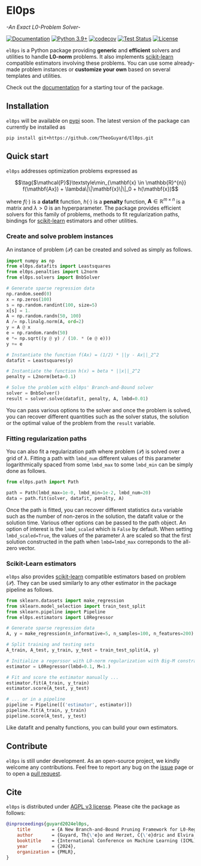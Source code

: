 El0ps
=====
*-An Exact L0-Problem Solver-*

[![Documentation](https://img.shields.io/badge/documentation-latest-blue)](https://theoguyard.github.io/El0ps/html/index.html)
[![Python 3.9+](https://img.shields.io/badge/python-3.9%2B-blue)](https://www.python.org/downloads/release/python-390/)
[![codecov](https://codecov.io/github/TheoGuyard/El0ps/graph/badge.svg?token=H2IA4O67X6)](https://codecov.io/github/TheoGuyard/El0ps)
[![Test Status](https://github.com/TheoGuyard/el0ps/actions/workflows/test.yml/badge.svg)](https://github.com/TheoGuyard/el0ps/actions/workflows/test.yml)
[![License](https://img.shields.io/badge/License-AGPL--v3-red.svg)](https://github.com/TheoGuyard/El0ps/blob/main/LICENSE)
<!-- [![PyPI version](https://badge.fury.io/py/el0ps.svg)](https://pypi.org/project/el0ps/) -->

``el0ps`` is a Python package providing **generic** and **efficient** solvers and utilities to handle **L0-norm** problems.
It also implements [scikit-learn](https://scikit-learn.org>) compatible estimators involving these problems.
You can use some already-made problem instances or **customize your own** based on several templates and utilities.

Check out the [documentation](https://theoguyard.github.io/El0ps/html/index.html) for a starting tour of the package.

## Installation

`el0ps` will be available on [pypi](https://pypi.org>) soon. The latest version of the package can currently be installed as


```shell
pip install git+https://github.com/TheoGuyard/El0ps.git
```

## Quick start

``el0ps`` addresses optimization problems expressed as

$$\tag{$\mathcal{P}$}\textstyle\min_{\mathbf{x} \in \mathbb{R}^{n}} f(\mathbf{Ax}) + \lambda\|\|\mathbf{x}\|\|_0 + h(\mathbf{x})$$

where $f(\cdot)$ is a **datafit** function, $h(\cdot)$ is a **penalty** function, $\mathbf{A} \in \mathbb{R}^{m \times n}$ is a matrix and $\lambda>0$ is an hyperparameter.
The package provides efficient solvers for this family of problems, methods to fit regularization paths, bindings for [scikit-learn](https://scikit-learn.org>) estimators and other utilities.

### Create and solve problem instances

An instance of problem $(\mathcal{P})$ can be created and solved as simply as follows.

```python
import numpy as np
from el0ps.datafits import Leastsquares
from el0ps.penalties import L2norm
from el0ps.solvers import BnbSolver

# Generate sparse regression data
np.random.seed(0)
x = np.zeros(100)
s = np.random.randint(100, size=5)
x[s] = 1.
A = np.random.randn(50, 100)
A /= np.linalg.norm(A, ord=2)
y = A @ x
e = np.random.randn(50)
e *= np.sqrt((y @ y) / (10. * (e @ e)))
y += e

# Instantiate the function f(Ax) = (1/2) * ||y - Ax||_2^2
datafit = Leastsquares(y)

# Instantiate the function h(x) = beta * ||x||_2^2
penalty = L2norm(beta=0.1)

# Solve the problem with el0ps' Branch-and-Bound solver
solver = BnbSolver()
result = solver.solve(datafit, penalty, A, lmbd=0.01)
```

You can pass various options to the solver and once the problem is solved, you can recover different quantities such as the solver status, the solution or the optimal value of the problem from the ``result`` variable.


### Fitting regularization paths

You can also fit a regularization path where problem $(\mathcal{P})$ is solved over a grid of $\lambda$.
Fitting a path with `lmbd_num` different values of this parameter logarithmically spaced from some `lmbd_max` to some `lmbd_min` can be simply done as follows.


```python
from el0ps.path import Path

path = Path(lmbd_max=1e-0, lmbd_min=1e-2, lmbd_num=20)
data = path.fit(solver, datafit, penalty, A)
```

Once the path is fitted, you can recover different statistics `data` variable such as the number of non-zeros in the solution, the datafit value or the solution time.
Various other options can be passed to the path object.
An option of interest is the `lmbd_scaled` which is `False` by default.
When setting `lmbd_scaled=True`, the values of the parameter $\lambda$ are scaled so that the first solution constructed in the path when `lmbd=lmbd_max` correponds to the all-zero vector. 


### Scikit-Learn estimators

`el0ps` also provides [scikit-learn](https://scikit-learn.org>) compatible estimators based on problem $(\mathcal{P})$.
They can be used similarly to any other estimator in the package pipeline as follows.

```python
from sklearn.datasets import make_regression
from sklearn.model_selection import train_test_split
from sklearn.pipeline import Pipeline
from el0ps.estimators import L0Regressor

# Generate sparse regression data
A, y = make_regression(n_informative=5, n_samples=100, n_features=200)

# Split training and testing sets
A_train, A_test, y_train, y_test = train_test_split(A, y)

# Initialize a regerssor with L0-norm regularization with Big-M constraint
estimator = L0Regressor(lmbd=0.1, M=1.)

# Fit and score the estimator manually ...
estimator.fit(A_train, y_train)
estimator.score(A_test, y_test)

# ... or in a pipeline
pipeline = Pipeline([('estimator', estimator)])
pipeline.fit(A_train, y_train)
pipeline.score(A_test, y_test)
```

Like datafit and penalty functions, you can build your own estimators.

## Contribute

`el0ps` is still under development.
As an open-source project, we kindly welcome any contributions.
Feel free to report any bug on the [issue](https://github.com/TheoGuyard/El0ps/issues) page or to open a [pull request](https://github.com/TheoGuyard/El0ps/pulls).

## Cite

`el0ps` is distributed under
[AGPL v3 license](https://github.com/TheoGuyard/El0ps/blob/main/LICENSE).
Please cite the package as follows:

```bibtex
@inproceedings{guyard2024el0ps,
    title        = {A New Branch-and-Bound Pruning Framework for L0-Regularized Problems},
    author       = {Guyard, Th{\'e}o and Herzet, C{\'e}dric and Elvira, Cl{\'e}ment and Ayse-Nur Arslan},
    booktitle    = {International Conference on Machine Learning (ICML)},
    year         = {2024},
    organization = {PMLR},
}
```
